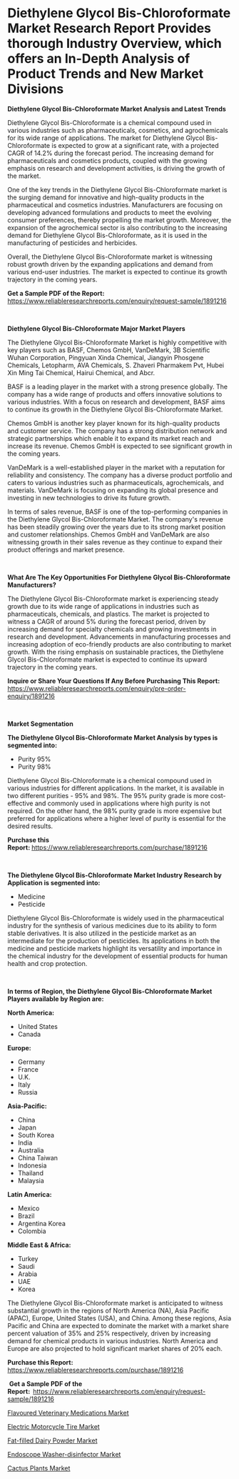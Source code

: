 <p><h1>Diethylene Glycol Bis-Chloroformate Market Research Report Provides thorough Industry Overview, which offers an In-Depth Analysis of Product Trends and New Market Divisions</h1></p><p><strong>Diethylene Glycol Bis-Chloroformate Market Analysis and Latest Trends</strong></p>
<p><p>Diethylene Glycol Bis-Chloroformate is a chemical compound used in various industries such as pharmaceuticals, cosmetics, and agrochemicals for its wide range of applications. The market for Diethylene Glycol Bis-Chloroformate is expected to grow at a significant rate, with a projected CAGR of 14.2% during the forecast period. The increasing demand for pharmaceuticals and cosmetics products, coupled with the growing emphasis on research and development activities, is driving the growth of the market.</p><p>One of the key trends in the Diethylene Glycol Bis-Chloroformate market is the surging demand for innovative and high-quality products in the pharmaceutical and cosmetics industries. Manufacturers are focusing on developing advanced formulations and products to meet the evolving consumer preferences, thereby propelling the market growth. Moreover, the expansion of the agrochemical sector is also contributing to the increasing demand for Diethylene Glycol Bis-Chloroformate, as it is used in the manufacturing of pesticides and herbicides.</p><p>Overall, the Diethylene Glycol Bis-Chloroformate market is witnessing robust growth driven by the expanding applications and demand from various end-user industries. The market is expected to continue its growth trajectory in the coming years.</p></p>
<p><strong>Get a Sample PDF of the Report:&nbsp;</strong> <a href="https://www.reliableresearchreports.com/enquiry/request-sample/1891216">https://www.reliableresearchreports.com/enquiry/request-sample/1891216</a></p>
<p>&nbsp;</p>
<p><strong>Diethylene Glycol Bis-Chloroformate Major Market Players</strong></p>
<p><p>The Diethylene Glycol Bis-Chloroformate Market is highly competitive with key players such as BASF, Chemos GmbH, VanDeMark, 3B Scientific Wuhan Corporation, Pingyuan Xinda Chemical, Jiangyin Phosgene Chemicals, Letopharm, AVA Chemicals, S. Zhaveri Pharmakem Pvt, Hubei Xin Ming Tai Chemical, Hairui Chemical, and Abcr.</p><p>BASF is a leading player in the market with a strong presence globally. The company has a wide range of products and offers innovative solutions to various industries. With a focus on research and development, BASF aims to continue its growth in the Diethylene Glycol Bis-Chloroformate Market.</p><p>Chemos GmbH is another key player known for its high-quality products and customer service. The company has a strong distribution network and strategic partnerships which enable it to expand its market reach and increase its revenue. Chemos GmbH is expected to see significant growth in the coming years.</p><p>VanDeMark is a well-established player in the market with a reputation for reliability and consistency. The company has a diverse product portfolio and caters to various industries such as pharmaceuticals, agrochemicals, and materials. VanDeMark is focusing on expanding its global presence and investing in new technologies to drive its future growth.</p><p>In terms of sales revenue, BASF is one of the top-performing companies in the Diethylene Glycol Bis-Chloroformate Market. The company's revenue has been steadily growing over the years due to its strong market position and customer relationships. Chemos GmbH and VanDeMark are also witnessing growth in their sales revenue as they continue to expand their product offerings and market presence.</p></p>
<p>&nbsp;</p>
<p><strong>What Are The Key Opportunities For Diethylene Glycol Bis-Chloroformate Manufacturers?</strong></p>
<p><p>The Diethylene Glycol Bis-Chloroformate market is experiencing steady growth due to its wide range of applications in industries such as pharmaceuticals, chemicals, and plastics. The market is projected to witness a CAGR of around 5% during the forecast period, driven by increasing demand for specialty chemicals and growing investments in research and development. Advancements in manufacturing processes and increasing adoption of eco-friendly products are also contributing to market growth. With the rising emphasis on sustainable practices, the Diethylene Glycol Bis-Chloroformate market is expected to continue its upward trajectory in the coming years.</p></p>
<p><strong>Inquire or Share Your Questions If Any Before Purchasing This Report:</strong> <a href="https://www.reliableresearchreports.com/enquiry/pre-order-enquiry/1891216">https://www.reliableresearchreports.com/enquiry/pre-order-enquiry/1891216</a></p>
<p>&nbsp;</p>
<p><strong>Market Segmentation</strong></p>
<p><strong>The Diethylene Glycol Bis-Chloroformate Market Analysis by types is segmented into:</strong></p>
<p><ul><li>Purity 95%</li><li>Purity 98%</li></ul></p>
<p><p>Diethylene Glycol Bis-Chloroformate is a chemical compound used in various industries for different applications. In the market, it is available in two different purities - 95% and 98%. The 95% purity grade is more cost-effective and commonly used in applications where high purity is not required. On the other hand, the 98% purity grade is more expensive but preferred for applications where a higher level of purity is essential for the desired results.</p></p>
<p><strong>Purchase this Report:&nbsp;</strong><a href="https://www.reliableresearchreports.com/purchase/1891216">https://www.reliableresearchreports.com/purchase/1891216</a></p>
<p>&nbsp;</p>
<p><strong>The Diethylene Glycol Bis-Chloroformate Market Industry Research by Application is segmented into:</strong></p>
<p><ul><li>Medicine</li><li>Pesticide</li></ul></p>
<p><p>Diethylene Glycol Bis-Chloroformate is widely used in the pharmaceutical industry for the synthesis of various medicines due to its ability to form stable derivatives. It is also utilized in the pesticide market as an intermediate for the production of pesticides. Its applications in both the medicine and pesticide markets highlight its versatility and importance in the chemical industry for the development of essential products for human health and crop protection.</p></p>
<p>&nbsp;</p>
<p><strong>In terms of Region, the Diethylene Glycol Bis-Chloroformate Market Players available by Region are:</strong></p>
<p>
    <p> <strong> North America: </strong>
        <ul>
            <li>United States</li>
            <li>Canada</li>
        </ul>
        </p> 
    <p> <strong> Europe: </strong>
        <ul>
            <li>Germany</li>
            <li>France</li>
            <li>U.K.</li>
            <li>Italy</li>
            <li>Russia</li>
        </ul>
        </p> 
    <p> <strong> Asia-Pacific: </strong>
        <ul>
            <li>China</li>
            <li>Japan</li>
            <li>South Korea</li>
            <li>India</li>
            <li>Australia</li>
            <li>China Taiwan</li>
            <li>Indonesia</li>
            <li>Thailand</li>
            <li>Malaysia</li>
        </ul>
        </p> 
    <p> <strong> Latin America: </strong>
        <ul>
            <li>Mexico</li>
            <li>Brazil</li>
            <li>Argentina Korea</li>
            <li>Colombia</li>
        </ul>
        </p> 
    <p> <strong> Middle East & Africa: </strong>
        <ul>
            <li>Turkey</li>
            <li>Saudi</li>
            <li>Arabia</li>
            <li>UAE</li>
            <li>Korea</li>
        </ul>
    </p>
    </p>
<p><p>The Diethylene Glycol Bis-Chloroformate market is anticipated to witness substantial growth in the regions of North America (NA), Asia Pacific (APAC), Europe, United States (USA), and China. Among these regions, Asia Pacific and China are expected to dominate the market with a market share percent valuation of 35% and 25% respectively, driven by increasing demand for chemical products in various industries. North America and Europe are also projected to hold significant market shares of 20% each.</p></p>
<p><strong>Purchase this Report: </strong><a href="https://www.reliableresearchreports.com/purchase/1891216">https://www.reliableresearchreports.com/purchase/1891216</a></p>
<p>&nbsp;<strong>Get a Sample PDF of the Report:&nbsp;&nbsp;</strong><a href="https://www.reliableresearchreports.com/enquiry/request-sample/1891216">https://www.reliableresearchreports.com/enquiry/request-sample/1891216</a></p>
<p><strong></strong></p>
<p><p><a href="https://meowing-canidae-761.notion.site/Flavoured-Veterinary-Medications-Market-Analysis-Examines-its-Scope-on-Growth-Opportunities-and-For-b7e66dcfc27447d7bbe237bb5a754530">Flavoured Veterinary Medications Market</a></p><p><a href="https://view.publitas.com/reportprime-1/insights-into-electric-motorcycle-tire-market-size-analysing-market-share-trends-and-growth-from-2024-to-2031/">Electric Motorcycle Tire Market</a></p><p><a href="https://meowing-lemming-dd3.notion.site/Fat-filled-Dairy-Powder-Market-Size-2024-2031-Global-Industrial-Analysis-Key-Geographical-Regions-888a726a42f7486e942faf9627d9382f">Fat-filled Dairy Powder Market</a></p><p><a href="https://frill-swim-3cd.notion.site/Decoding-the-Endoscope-Washer-disinfector-Market-A-Deep-Dive-into-the-Latest-Market-Trends-Market--b148c2eecb8a42b4940ced3ca7d71aeb">Endoscope Washer-disinfector Market</a></p><p><a href="https://view.publitas.com/reportprime-1/cactus-plants-market-research-report-the-key-to-successful-business-strategy-forecasted-for-period-from-2024-2031/">Cactus Plants Market</a></p></p>
